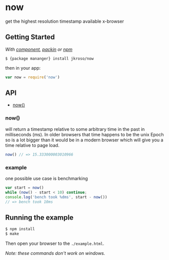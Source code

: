 
# now

  get the highest resolution timestamp available x-browser

## Getting Started

_With [component](//github.com/component/component), [packin](//github.com/jkroso/packin) or [npm](//github.com/isaacs/npm)_  

	$ {package mananger} install jkroso/now

then in your app:

```js
var now = require('now')
```

## API

- [now()](#now)

### now()

  will return a timestamp relative to some arbitrary time in the past in milliseconds (ms). In older browsers that time happens to be the unix Epoch so is a lot bigger than it would be in a modern browser which will give you a time relative to page load.

```js
now() // => 15.333000003010966
```

### example

  one possible use case is benchmarking

```js
var start = now()
while (now() - start < 10) continue;
console.log('bench took %dms', start - now())
// => bench took 10ms
``` 

## Running the example

```bash
$ npm install
$ make
```

Then open your browser to the `./example.html`.

_Note: these commands don't work on windows._ 
